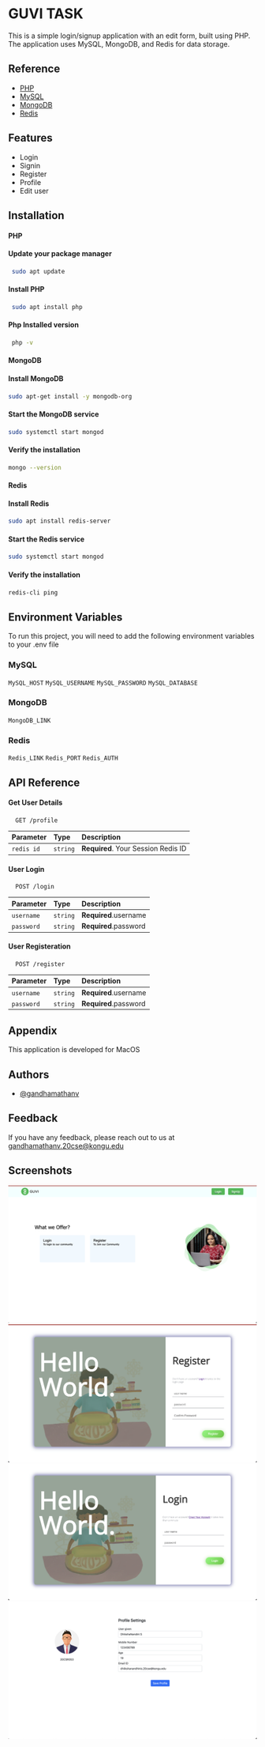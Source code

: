 # GUVI TASK

This is a simple login/signup application with an edit form, built using PHP. The application uses MySQL, MongoDB, and Redis for data storage.

## Reference

- [PHP](https://www.php.net/docs.php)
- [MySQL](https://www.php.net/manual/en/mysql.php)
- [MongoDB](https://www.php.net/manual/en/book.mongodb.php)
- [Redis](https://redis.io/docs/)

## Features

- Login
- Signin
- Register
- Profile
- Edit user

## Installation

#### PHP

#### Update your package manager

```bash
 sudo apt update
```

#### Install PHP

```bash
 sudo apt install php
```

#### Php Installed version

```bash
 php -v
```

#### MongoDB

#### Install MongoDB

```bash
sudo apt-get install -y mongodb-org
```

#### Start the MongoDB service

```bash
sudo systemctl start mongod
```

#### Verify the installation

```bash
mongo --version
```

#### Redis

#### Install Redis

```bash
sudo apt install redis-server
```

#### Start the Redis service

```bash
sudo systemctl start mongod
```

#### Verify the installation

```bash
redis-cli ping
```

## Environment Variables

To run this project, you will need to add the following environment variables to your .env file

### MySQL

`MySQL_HOST`
`MySQL_USERNAME`
`MySQL_PASSWORD`
`MySQL_DATABASE`

### MongoDB

`MongoDB_LINK`

### Redis

`Redis_LINK`
`Redis_PORT`
`Redis_AUTH`

## API Reference

#### Get User Details

```http
  GET /profile
```

| Parameter  | Type     | Description                         |
| :--------- | :------- | :---------------------------------- |
| `redis id` | `string` | **Required**. Your Session Redis ID |

#### User Login

```http
  POST /login
```

| Parameter  | Type     | Description           |
| :--------- | :------- | :-------------------- |
| `username` | `string` | **Required**.username |
| `password` | `string` | **Required**.password |

#### User Registeration

```http
  POST /register
```

| Parameter  | Type     | Description           |
| :--------- | :------- | :-------------------- |
| `username` | `string` | **Required**.username |
| `password` | `string` | **Required**.password |

## Appendix

This application is developed for MacOS

## Authors

- [@gandhamathanv](https://www.github.com/gandhamathanv)

## Feedback

If you have any feedback, please reach out to us at gandhamathanv.20cse@kongu.edu

## Screenshots

![INDEX](./screenshots/1.png)
![REGISTER](./screenshots/4.png)
![LOGIN](./screenshots/2.png)
![PROFILE](./screenshots/3.png)
